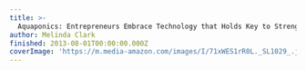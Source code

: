 ```yaml
---
title: >-
  Aquaponics: Entrepreneurs Embrace Technology that Holds Key to Strengthening Local Food Systems and Increasing Food Security
author: Melinda Clark
finished: 2013-08-01T00:00:00.000Z
coverImage: 'https://m.media-amazon.com/images/I/71xWES1rR0L._SL1029_.jpg'
---
```

